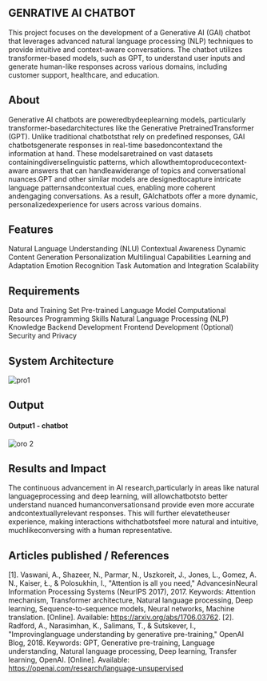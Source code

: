 ## GENRATIVE AI CHATBOT
This project focuses on the development of a Generative AI (GAI) chatbot that leverages advanced natural language processing (NLP) techniques to provide intuitive and context-aware conversations. The chatbot utilizes transformer-based models, such as GPT, to understand user inputs and generate human-like responses across various domains, including customer support, healthcare, and education.

## About
Generative AI chatbots are poweredbydeeplearning models, particularly transformer-basedarchitectures like the Generative PretrainedTransformer (GPT). Unlike traditional chatbotsthat rely on predefined responses, GAI chatbotsgenerate responses in real-time basedoncontextand the information at hand. These modelsaretrained on vast datasets containingdiverselinguistic patterns, which allowthemtoproducecontext-aware answers that can handleawiderange of topics and conversational nuances.GPT and other similar models are designedtocapture intricate language patternsandcontextual cues, enabling more coherent andengaging conversations. As a result, GAIchatbots offer a more dynamic, personalizedexperience for users across various domains.

## Features
Natural Language Understanding (NLU) 
Contextual Awareness
Dynamic Content Generation
Personalization
Multilingual Capabilities
Learning and Adaptation
Emotion Recognition
Task Automation and Integration
Scalability

## Requirements
Data and Training Set
Pre-trained Language Model
Computational Resources
Programming Skills
Natural Language Processing (NLP) Knowledge
Backend Development
Frontend Development (Optional)
Security and Privacy

## System Architecture
![pro1](https://github.com/user-attachments/assets/7c608ac3-4142-48cc-866a-b495c4121ab5)

## Output

<!--Embed the Output picture at respective places as shown below as shown below-->
#### Output1 - chatbot

![oro 2](https://github.com/user-attachments/assets/138a5fe3-d255-4134-bb47-e9082ce3c3dc)



## Results and Impact
The continuous advancement in AI research,particularly in areas like natural languageprocessing and deep learning, will allowchatbotsto better understand nuanced humanconversationsand provide even more accurate andcontextuallyrelevant responses. This will further elevatetheuser experience, making interactions withchatbotsfeel more natural and intuitive, muchlikeconversing with a human representative.

## Articles published / References
[1]. Vaswani, A., Shazeer, N., Parmar, N., Uszkoreit, J., Jones, L., Gomez, A. N., Kaiser, Ł., & Polosukhin, I., "Attention is all you need," AdvancesinNeural Information Processing Systems (NeurIPS 2017), 2017. Keywords: Attention mechanism, Transformer architecture, Natural
language processing, Deep learning, Sequence-to-sequence models, Neural networks, Machine translation. [Online]. Available: https://arxiv.org/abs/1706.03762. [2]. Radford, A., Narasimhan, K., Salimans, T., & Sutskever, I., "Improvinglanguage understanding by generative pre-training," OpenAI Blog, 2018. Keywords: GPT, Generative pre-training, Language understanding, Natural
language processing, Deep learning, Transfer learning, OpenAI. [Online]. Available: https://openai.com/research/language-unsupervised



